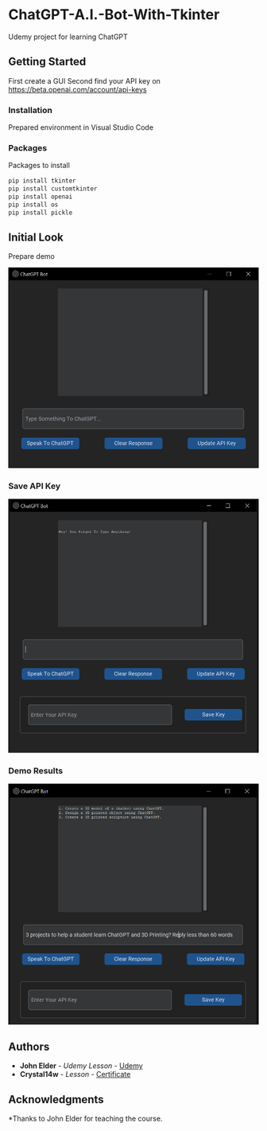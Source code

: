 # ChatGPT-A.I.-Bot-With-Tkinter
Udemy project for learning ChatGPT

## Getting Started

First create a GUI
Second find your API key on https://beta.openai.com/account/api-keys

### Installation
Prepared environment in Visual Studio Code

### Packages

Packages to install

```
pip install tkinter
pip install customtkinter
pip install openai
pip install os
pip install pickle
```

## Initial Look

Prepare demo

![](.images/first_image.PNG)


### Save API Key

![](.images/second_image.PNG)

### Demo Results

![](.images/third_image.PNG)

## Authors

* **John Elder** - *Udemy Lesson* - [Udemy](https://www.udemy.com/course/create-a-chatgpt-ai-bot-with-tkinter/)
* **Crystal14w** - *Lesson* - [Certificate](http://ude.my/UC-24c975c5-38bc-4e74-8941-da9cdb030b20) 

## Acknowledgments

*Thanks to John Elder for teaching the course.
